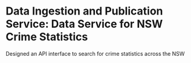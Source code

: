 # Data Ingestion and Publication Service: Data Service for NSW Crime Statistics
Designed an API interface to search for crime statistics across the NSW
